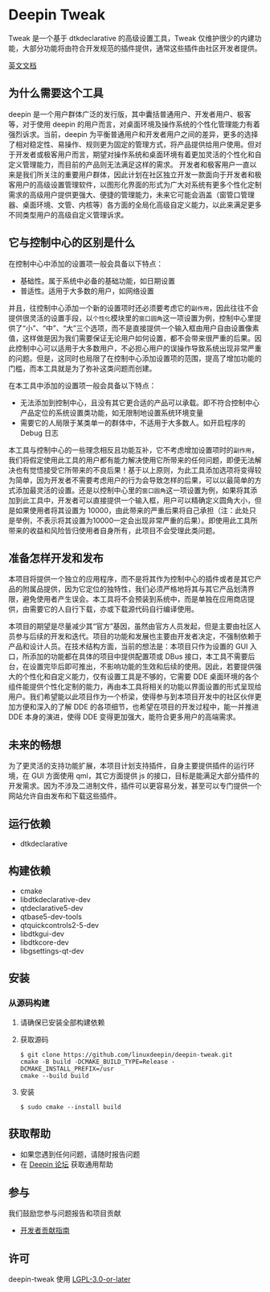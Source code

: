 # Deepin Tweak

Tweak 是一个基于 dtkdeclarative 的高级设置工具，Tweak 仅维护很少的内建功能，大部分功能将由符合开发规范的插件提供，通常这些插件由社区开发者提供。

[英文文档](README.md)

## 为什么需要这个工具

deepin 是一个用户群体广泛的发行版，其中囊括普通用户、开发者用户、极客等，对于使用 deepin 的用户而言，对桌面环境及操作系统的个性化管理能力有着强烈诉求。当前，deepin 为平衡普通用户和开发者用户之间的差异，更多的选择了相对稳定性、易操作、规则更为固定的管理方式，将产品提供给用户使用。但对于开发者或极客用户而言，期望对操作系统和桌面环境有着更加灵活的个性化和自定义管理能力，而目前的产品则无法满足这样的需求。
     开发者和极客用户一直以来是我们所关注的重要用户群体，因此计划在社区独立开发一款面向于开发者和极客用户的高级设置管理软件，以图形化界面的形式为广大对系统有更多个性化定制需求的高级用户提供更强大、便捷的管理能力，未来它可能会涵盖（窗管口管理器、桌面环境、文管、内核等）各方面的全局化高级自定义能力，以此来满足更多不同类型用户的高级自定义管理诉求。

## 它与控制中心的区别是什么

在控制中心中添加的设置项一般会具备以下特点：

* 基础性。属于系统中必备的基础功能，如日期设置
* 普适性。适用于大多数的用户，如网络设置

并且，往控制中心添加一个新的设置项时还必须要考虑它的`副作用`，因此往往不会提供很灵活的设置手段，以`个性化`模块里的`窗口圆角`这一项设置为例，控制中心里提供了“小”、“中”、“大”三个选项，而不是直接提供一个输入框由用户自由设置像素值，这样做是因为我们需要保证无论用户如何设置，都不会带来很严重的后果。因此控制中心可以适用于大多数用户，不必担心用户的误操作导致系统出现非常严重的问题。但是，这同时也局限了在控制中心添加设置项的范围，提高了增加功能的门槛，而本工具就是为了弥补这类问题而创建。

在本工具中添加的设置项一般会具备以下特点：

* 无法添加到控制中心，且没有其它更合适的产品可以承载。即不符合控制中心产品定位的系统设置类功能，如无限制地设置系统环境变量
* 需要它的人局限于某类单一的群体中，不适用于大多数人。如开启程序的 Debug 日志

本工具与控制中心的一些理念相反且功能互补，它不考虑增加设置项时的`副作用`，我们将假定使用此工具的用户都有能力解决使用它所带来的任何问题，即便无法解决也有觉悟接受它所带来的不良后果！基于以上原则，为此工具添加选项将变得较为简单，因为开发者不需要考虑用户的行为会导致怎样的后果，可以以最简单的方式添加最灵活的设置。还是以控制中心里的`窗口圆角`这一项设置为例，如果将其添加到此工具中，开发者可以直接提供一个输入框，用户可以精确定义圆角大小，但是如果使用者将其设置为 10000，由此带来的严重后果将自己承担（注：此处只是举例，不表示将其设置为10000一定会出现非常严重的后果）。即使用此工具所带来的收益和风险皆归使用者自身所有，此项目不会受理此类问题。

## 准备怎样开发和发布

本项目将提供一个独立的应用程序，而不是将其作为控制中心的插件或者是其它产品的附属品提供，因为它定位的独特性，我们必须严格地将其与其它产品划清界限，避免使用者产生误会。本工具将不会预装到系统中，而是单独在应用商店提供，由需要它的人自行下载，亦或下载源代码自行编译使用。

本项目的期望是尽量减少其“官方”基因，虽然由官方人员发起，但是主要由社区人员参与后续的开发和迭代。项目的功能和发展也主要由开发者决定，不强制依赖于产品和设计人员。在技术结构方面，当前的想法是：本项目只作为设置的 GUI 入口，所添加的功能都在具体的项目中提供配置项或 DBus 接口，本工具不需要后台，在设置完毕后即可推出，不影响功能的生效和后续的使用。因此，若要提供强大的个性化和自定义能力，仅有设置工具是不够的，它需要 DDE 桌面环境的各个组件能提供个性化定制的能力，再由本工具将相关的功能以界面设置的形式呈现给用户。我们希望能以此项目作为一个桥梁，使得参与到本项目开发中的社区伙伴更加方便和深入的了解 DDE 的各项细节，也希望在项目的开发过程中，能一并推进 DDE 本身的演进，使得 DDE 变得更加强大，能符合更多用户的高端需求。

## 未来的畅想

为了更灵活的支持功能扩展，本项目计划支持插件，自身主要提供插件的运行环境，在 GUI 方面使用 qml，其它方面提供 js 的接口，目标是能满足大部分插件的开发需求。因为不涉及二进制文件，插件可以更容易分发，甚至可以专门提供一个网站允许自由发布和下载这些插件。

## 运行依赖

* dtkdeclarative

## 构建依赖

* cmake
* libdtkdeclarative-dev
* qtdeclarative5-dev
* qtbase5-dev-tools
* qtquickcontrols2-5-dev
* libdtkgui-dev
* libdtkcore-dev
* libgsettings-qt-dev

## 安装

### 从源码构建

1. 请确保已安装全部构建依赖
2. 获取源码

    ```shell
    $ git clone https://github.com/linuxdeepin/deepin-tweak.git
    cmake -B build -DCMAKE_BUILD_TYPE=Release -DCMAKE_INSTALL_PREFIX=/usr
    cmake --build build
    ```

3. 安装

    ```shell
    $ sudo cmake --install build
    ```

## 获取帮助

* 如果您遇到任何问题，请随时报告问题
* 在 [Deepin 论坛](https://bbs.deepin.org/) 获取通用帮助

## 参与

我们鼓励您参与问题报告和项目贡献

* [开发者贡献指南](https://github.com/linuxdeepin/developer-center/wiki/Contribution-Guidelines-for-Developers)

## 许可

deepin-tweak 使用 [LGPL-3.0-or-later](LICENSE)
